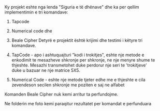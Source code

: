 Ky projekt eshte nga lenda "Siguria e të dhënave" dhe ka per qellim implementimin e tri komandave:
1. Tapcode
2. Numerical code dhe
3. Beale Cipher
Detyrë e projektit është krijimi dhe testimi i këtyre tri komandave.

1. TapCode - apo i ashtuquajturi "kodi i trokitjes", eshte nje metode e enkodimit te mesazheve shkronje per shkronje, ne nje menyre shume te thjeshte. Mesazhi transmetohet duke perdorur nje seri te 'trokitjeve' duke u bazuar ne nje matrice 5X5.



2. Numerical Code - eshte nje metode tjeter edhe me e thjeshte e cila zevendeson secilen shkronje me poziten e saj ne alfabet

Komanden Beale Cipher nuk kemi arritur ta perfundojme.

Ne folderin me foto kemi paraqitur rezultatet per komandat e perfunduara






